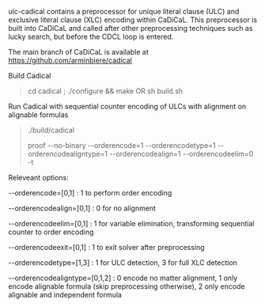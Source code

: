 ulc-cadical contains a preprocessor for unique literal clause (ULC) and exclusive literal clause (XLC) encoding within CaDiCaL. This preprocessor is built into CaDiCaL and called after other preprocessing techniques such as lucky search, but before the CDCL loop is entered. 

The main branch of CaDiCaL is available at https://github.com/arminbiere/cadical

Build Cadical

  > cd cadical ; ./configure && make
  OR
  > sh build.sh

Run Cadical with sequential counter encoding of ULCs with alignment on alignable formulas

  > ./build/cadical <form> proof --no-binary --orderencode=1 --orderencodetype=1 --orderencodealigntype=1 --orderencodealign=1 --orderencodeelim=0 -t <timeout> 

Releveant options: 

--orderencode=[0,1]      : 1 to perform order encoding

--orderencodealign=[0,1] : 0 for no alignment

--orderencodeelim=[0,1]  : 1 for variable elimination, transforming sequential counter to order encoding 

--orderencodeexit=[0,1]  : 1 to exit solver after preprocessing

--orderencodetype=[1,3]  : 1 for ULC detection, 3 for full XLC detection

--orderencodealigntype=[0,1,2] : 0 encode no matter alignment, 1 only encode alignable formula (skip preprocessing otherwise), 2 only encode alignable and independent formula
